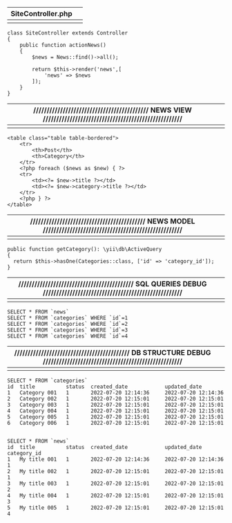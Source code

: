 

| SiteController.php |  |
|-----------------------------------------------------------------------------------------------------------------------|--|
|                                                                                                                       |  |


    class SiteController extends Controller
    {
        public function actionNews()
        {
            $news = News::find()->all();
    
            return $this->render('news',[
                'news' => $news
            ]);
        }
    }

|///////////////////////////////////////////     NEWS VIEW     ////////////////////////////////////////////////////|  |
|-----------------------------------------------------------------------------------------------------------------------|--|
|                                                                                                                       |  |

    <table class="table table-bordered">
        <tr>
            <th>Post</th>
            <th>Category</th>
        </tr>
        <?php foreach ($news as $new) { ?>
        <tr>
            <td><?= $new->title ?></td>
            <td><?= $new->category->title ?></td>
        </tr>
        <?php } ?>
    </table>


|///////////////////////////////////////////     NEWS MODEL     ////////////////////////////////////////////////////|  |
|-----------------------------------------------------------------------------------------------------------------------|--|
|                                                                                                                       |  |

    public function getCategory(): \yii\db\ActiveQuery
    {
      return $this->hasOne(Categories::class, ['id' => 'category_id']);
    }

|///////////////////////////////////////////     SQL QUERIES DEBUG    ////////////////////////////////////////////////////|  |
|-----------------------------------------------------------------------------------------------------------------------|--|
|                                                                                                                       |  |

    SELECT * FROM `news`
    SELECT * FROM `categories` WHERE `id`=1
    SELECT * FROM `categories` WHERE `id`=2
    SELECT * FROM `categories` WHERE `id`=3
    SELECT * FROM `categories` WHERE `id`=4



|///////////////////////////////////////////      DB STRUCTURE DEBUG    ////////////////////////////////////////////////////|  |
|-----------------------------------------------------------------------------------------------------------------------|--|
|                                                                                                                       |  |

    SELECT * FROM `categories`
    id  title          status  created_date            updated_date       
    1   Category 001   1       2022-07-20 12:14:36     2022-07-20 12:14:36
    2   Category 002   1       2022-07-20 12:15:01     2022-07-20 12:15:01
    3   Category 003   1       2022-07-20 12:15:01     2022-07-20 12:15:01
    4   Category 004   1       2022-07-20 12:15:01     2022-07-20 12:15:01
    5   Category 005   1       2022-07-20 12:15:01     2022-07-20 12:15:01
    6   Category 006   1       2022-07-20 12:15:01     2022-07-20 12:15:01
    
    
    SELECT * FROM `news`
    id  title          status  created_date            updated_date          category_id
    1   My title 001   1       2022-07-20 12:14:36     2022-07-20 12:14:36   1
    2   My title 002   1       2022-07-20 12:15:01     2022-07-20 12:15:01   1
    3   My title 003   1       2022-07-20 12:15:01     2022-07-20 12:15:01   2
    4   My title 004   1       2022-07-20 12:15:01     2022-07-20 12:15:01   3
    5   My title 005   1       2022-07-20 12:15:01     2022-07-20 12:15:01   4
